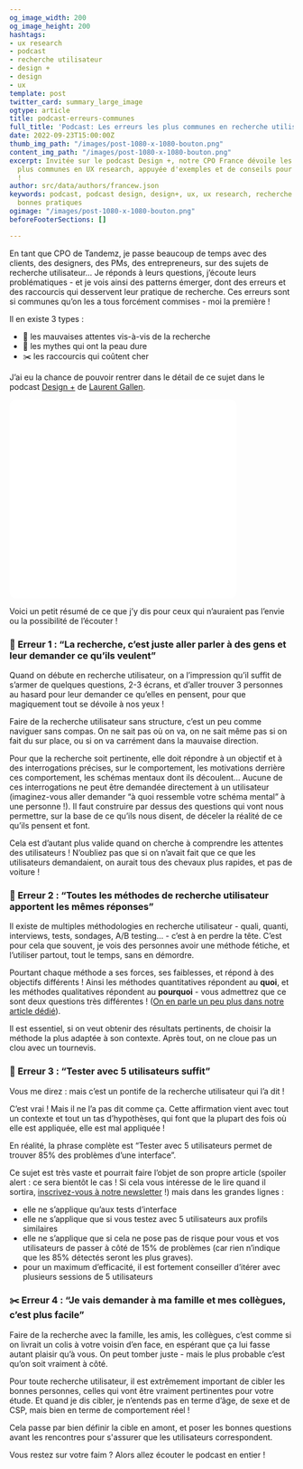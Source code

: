 ```yaml
---
og_image_width: 200
og_image_height: 200
hashtags:
- ux research
- podcast
- recherche utilisateur
- design +
- design
- ux
template: post
twitter_card: summary_large_image
ogtype: article
title: podcast-erreurs-communes
full_title: 'Podcast: Les erreurs les plus communes en recherche utilisateur'
date: 2022-09-23T15:00:00Z
thumb_img_path: "/images/post-1080-x-1080-bouton.png"
content_img_path: "/images/post-1080-x-1080-bouton.png"
excerpt: Invitée sur le podcast Design +, notre CPO France dévoile les erreurs les
  plus communes en UX research, appuyée d'exemples et de conseils pour les éviter
  !
author: src/data/authors/francew.json
keywords: podcast, podcast design, design+, ux, ux research, recherche utilisateur,
  bonnes pratiques
ogimage: "/images/post-1080-x-1080-bouton.png"
beforeFooterSections: []

---
```

En tant que CPO de Tandemz, je passe beaucoup de temps avec des clients, des designers, des PMs, des entrepreneurs, sur des sujets de recherche utilisateur… Je réponds à leurs questions, j’écoute leurs problématiques - et je vois ainsi des patterns émerger, dont des erreurs et des raccourcis qui desservent leur pratique de recherche. Ces erreurs sont si communes qu’on les a tous forcément commises - moi la première !

Il en existe 3 types :

* 🙈 les mauvaises attentes vis-à-vis de la recherche
* 👻 les mythes qui ont la peau dure
* ✂️ les raccourcis qui coûtent cher

J’ai eu la chance de pouvoir rentrer dans le détail de ce sujet dans le podcast [Design +](https://anchor.fm/designplus) de [Laurent Gallen](https://www.linkedin.com/in/laurentgallen/).

<iframe style="border-radius:12px" src="[https://open.spotify.com/episode/6O5tPanNkmLeGgNPrT21XX?si=7qME1SPqTWu27-BkmpLxkg](https://open.spotify.com/episode/6O5tPanNkmLeGgNPrT21XX?si=7qME1SPqTWu27-BkmpLxkg "https://open.spotify.com/episode/6O5tPanNkmLeGgNPrT21XX?si=7qME1SPqTWu27-BkmpLxkg")" width="80%" height="352" frameBorder="0" allowfullscreen="" allow="autoplay; clipboard-write; encrypted-media; picture-in-picture" loading="lazy"></iframe>

Voici un petit résumé de ce que j’y dis pour ceux qui n’auraient pas l’envie ou la possibilité de l’écouter !

### 🙈 Erreur 1 : “La recherche, c’est juste aller parler à des gens et leur demander ce qu’ils veulent”

Quand on débute en recherche utilisateur, on a l’impression qu’il suffit de s’armer de quelques questions, 2-3 écrans, et d’aller trouver 3 personnes au hasard pour leur demander ce qu’elles en pensent, pour que magiquement tout se dévoile à nos yeux !

Faire de la recherche utilisateur sans structure, c’est un peu comme naviguer sans compas. On ne sait pas où on va, on ne sait même pas si on fait du sur place, ou si on va carrément dans la mauvaise direction.

Pour que la recherche soit pertinente, elle doit répondre à un objectif et à des interrogations précises, sur le comportement, les motivations derrière ces comportement, les schémas mentaux dont ils découlent... Aucune de ces interrogations ne peut être demandée directement à un utilisateur (imaginez-vous aller demander “à quoi ressemble votre schéma mental” à une personne !). Il faut construire par dessus des questions qui vont nous permettre, sur la base de ce qu’ils nous disent, de déceler la réalité de ce qu’ils pensent et font.

Cela est d’autant plus valide quand on cherche à comprendre les attentes des utilisateurs ! N’oubliez pas que si on n’avait fait que ce que les utilisateurs demandaient, on aurait tous des chevaux plus rapides, et pas de voiture !

### 🙈 Erreur 2 : “Toutes les méthodes de recherche utilisateur apportent les mêmes réponses”

Il existe de multiples méthodologies en recherche utilisateur - quali, quanti, interviews, tests, sondages, A/B testing… - c’est à en perdre la tête. C’est pour cela que souvent, je vois des personnes avoir une méthode fétiche, et l’utiliser partout, tout le temps, sans en démordre.

Pourtant chaque méthode a ses forces, ses faiblesses, et répond à des objectifs différents ! Ainsi les méthodes quantitatives répondent au **quoi**, et les méthodes qualitatives répondent au **pourquoi** - vous admettrez que ce sont deux questions très différentes ! ([On en parle un peu plus dans notre article dédié](https://www.tandemz.io/posts/introduction-recherche-utilisateur-quantitative-qualitative/ "Blog quali quanti")).

Il est essentiel, si on veut obtenir des résultats pertinents, de choisir la méthode la plus adaptée à son contexte. Après tout, on ne cloue pas un clou avec un tournevis.

### 👻 Erreur 3 : “Tester avec 5 utilisateurs suffit”

Vous me direz : mais c’est un pontife de la recherche utilisateur qui l’a dit !

C’est vrai ! Mais il ne l’a pas dit comme ça. Cette affirmation vient avec tout un contexte et tout un tas d’hypothèses, qui font que la plupart des fois où elle est appliquée, elle est mal appliquée !

En réalité, la phrase complète est “Tester avec 5 utilisateurs permet de trouver 85% des problèmes d’une interface”.

Ce sujet est très vaste et pourrait faire l’objet de son propre article (spoiler alert : ce sera bientôt le cas ! Si cela vous intéresse de le lire quand il sortira, [inscrivez-vous à notre newsletter](#sib-form "Inscription newsletter") !) mais dans les grandes lignes :

* elle ne s’applique qu’aux tests d’interface
* elle ne s’applique que si vous testez avec 5 utilisateurs aux profils similaires
* elle ne s’applique que si cela ne pose pas de risque pour vous et vos utilisateurs de passer à côté de 15% de problèmes (car rien n’indique que les 85% détectés seront les plus graves).
* pour un maximum d’efficacité, il est fortement conseiller d’itérer avec plusieurs sessions de 5 utilisateurs

### ✂️ Erreur 4 : “Je vais demander à ma famille et mes collègues, c’est plus facile”

Faire de la recherche avec la famille, les amis, les collègues, c’est comme si on livrait un colis à votre voisin d’en face, en espérant que ça lui fasse autant plaisir qu’à vous. On peut tomber juste - mais le plus probable c’est qu’on soit vraiment à côté.

Pour toute recherche utilisateur, il est extrêmement important de cibler les bonnes personnes, celles qui vont être vraiment pertinentes pour votre étude. Et quand je dis cibler, je n’entends pas en terme d’âge, de sexe et de CSP, mais bien en terme de comportement réel !

Cela passe par bien définir la cible en amont, et poser les bonnes questions avant les rencontres pour s'assurer que les utilisateurs correspondent.

Vous restez sur votre faim ? Alors allez écouter le podcast en entier !